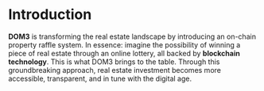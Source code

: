 # Introduction

**DOM3** is transforming the real estate landscape by introducing an on-chain property raffle system. In essence: imagine the possibility of winning a piece of real estate through an online lottery, all backed by **blockchain technology**. This is what DOM3 brings to the table. Through this groundbreaking approach, real estate investment becomes more accessible, transparent, and in tune with the digital age.
